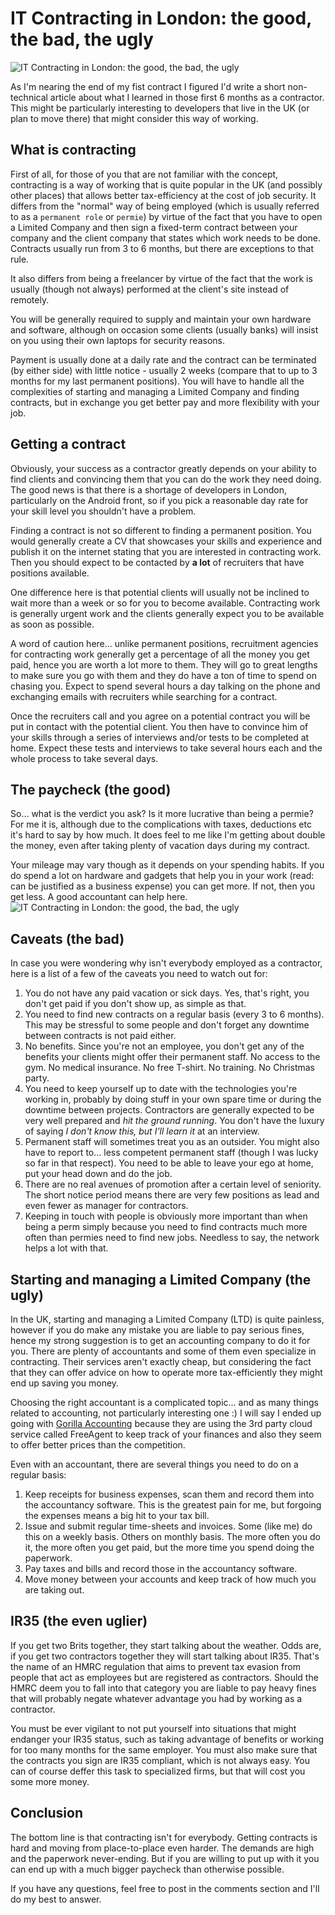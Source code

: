 # IT Contracting in London: the good, the bad, the ugly

![IT Contracting in London: the good, the bad, the ugly](https://cdn.hashnode.com/res/hashnode/image/upload/v1672091337791/qxCWb6MBx.jpeg)

As I'm nearing the end of my fist contract I figured I'd write a short non-technical article about what I learned in those first 6 months as a contractor. This might be particularly interesting to developers that live in the UK (or plan to move there) that might consider this way of working.

What is contracting
-------------------

First of all, for those of you that are not familiar with the concept, contracting is a way of working that is quite popular in the UK (and possibly other places) that allows better tax-efficiency at the cost of job security. It differs from the "normal" way of being employed (which is usually referred to as a `permanent role` or `permie`) by virtue of the fact that you have to open a Limited Company and then sign a fixed-term contract between your company and the client company that states which work needs to be done. Contracts usually run from 3 to 6 months, but there are exceptions to that rule.

It also differs from being a freelancer by virtue of the fact that the work is usually (though not always) performed at the client's site instead of remotely.

You will be generally required to supply and maintain your own hardware and software, although on occasion some clients (usually banks) will insist on you using their own laptops for security reasons.

Payment is usually done at a daily rate and the contract can be terminated (by either side) with little notice - usually 2 weeks (compare that to up to 3 months for my last permanent positions). You will have to handle all the complexities of starting and managing a Limited Company and finding contracts, but in exchange you get better pay and more flexibility with your job.

Getting a contract
------------------

Obviously, your success as a contractor greatly depends on your ability to find clients and convincing them that you can do the work they need doing. The good news is that there is a shortage of developers in London, particularly on the Android front, so if you pick a reasonable day rate for your skill level you shouldn't have a problem.

Finding a contract is not so different to finding a permanent position. You would generally create a CV that showcases your skills and experience and publish it on the internet stating that you are interested in contracting work. Then you should expect to be contacted by **a lot** of recruiters that have positions available.

One difference here is that potential clients will usually not be inclined to wait more than a week or so for you to become available. Contracting work is generally urgent work and the clients generally expect you to be available as soon as possible.

A word of caution here... unlike permanent positions, recruitment agencies for contracting work generally get a percentage of all the money you get paid, hence you are worth a lot more to them. They will go to great lengths to make sure you go with them and they do have a ton of time to spend on chasing you. Expect to spend several hours a day talking on the phone and exchanging emails with recruiters while searching for a contract.

Once the recruiters call and you agree on a potential contract you will be put in contact with the potential client. You then have to convince him of your skills through a series of interviews and/or tests to be completed at home. Expect these tests and interviews to take several hours each and the whole process to take several days.

The paycheck (the good)
-----------------------

So... what is the verdict you ask? Is it more lucrative than being a permie? For me it is, although due to the complications with taxes, deductions etc it's hard to say by how much. It does feel to me like I'm getting about double the money, even after taking plenty of vacation days during my contract.

Your mileage may vary though as it depends on your spending habits. If you do spend a lot on hardware and gadgets that help you in your work (read: can be justified as a business expense) you can get more. If not, then you get less. A good accountant can help here.  
![IT Contracting in London: the good, the bad, the ugly](https://cdn.hashnode.com/res/hashnode/image/upload/v1672091339327/9uFXs_zaP.jpeg)

Caveats (the bad)
-----------------

In case you were wondering why isn't everybody employed as a contractor, here is a list of a few of the caveats you need to watch out for:

1.  You do not have any paid vacation or sick days. Yes, that's right, you don't get paid if you don't show up, as simple as that.
2.  You need to find new contracts on a regular basis (every 3 to 6 months). This may be stressful to some people and don't forget any downtime between contracts is not paid either.
3.  No benefits. Since you're not an employee, you don't get any of the benefits your clients might offer their permanent staff. No access to the gym. No medical insurance. No free T-shirt. No training. No Christmas party.
4.  You need to keep yourself up to date with the technologies you're working in, probably by doing stuff in your own spare time or during the downtime between projects. Contractors are generally expected to be very well prepared and _hit the ground running_. You don't have the luxury of saying _I don't know this, but I'll learn it_ at an interview.
5.  Permanent staff will sometimes treat you as an outsider. You might also have to report to... less competent permanent staff (though I was lucky so far in that respect). You need to be able to leave your ego at home, put your head down and do the job.
6.  There are no real avenues of promotion after a certain level of seniority. The short notice period means there are very few positions as lead and even fewer as manager for contractors.
7.  Keeping in touch with people is obviously more important than when being a perm simply because you need to find contracts much more often than permies need to find new jobs. Needless to say, the network helps a lot with that.

Starting and managing a Limited Company (the ugly)
--------------------------------------------------

In the UK, starting and managing a Limited Company (LTD) is quite painless, however if you do make any mistake you are liable to pay serious fines, hence my strong suggestion is to get an accounting company to do it for you. There are plenty of accountants and some of them even specialize in contracting. Their services aren't exactly cheap, but considering the fact that they can offer advice on how to operate more tax-efficiently they might end up saving you money.

Choosing the right accountant is a complicated topic... and as many things related to accounting, not particularly interesting one :) I will say I ended up going with [Gorilla Accounting](https://gorillaaccounting.com) because they are using the 3rd party cloud service called FreeAgent to keep track of your finances and also they seem to offer better prices than the competition.

Even with an accountant, there are several things you need to do on a regular basis:

1.  Keep receipts for business expenses, scan them and record them into the accountancy software. This is the greatest pain for me, but forgoing the expenses means a big hit to your tax bill.
2.  Issue and submit regular time-sheets and invoices. Some (like me) do this on a weekly basis. Others on monthly basis. The more often you do it, the more often you get paid, but the more time you spend doing the paperwork.
3.  Pay taxes and bills and record those in the accountancy software.
4.  Move money between your accounts and keep track of how much you are taking out.

IR35 (the even uglier)
----------------------

If you get two Brits together, they start talking about the weather. Odds are, if you get two contractors together they will start talking about IR35. That's the name of an HMRC regulation that aims to prevent tax evasion from people that act as employees but are registered as contractors. Should the HMRC deem you to fall into that category you are liable to pay heavy fines that will probably negate whatever advantage you had by working as a contractor.

You must be ever vigilant to not put yourself into situations that might endanger your IR35 status, such as taking advantage of benefits or working for too many months for the same employer. You must also make sure that the contracts you sign are IR35 compliant, which is not always easy. You can of course deffer this task to specialized firms, but that will cost you some more money.

Conclusion
----------

The bottom line is that contracting isn't for everybody. Getting contracts is hard and moving from place-to-place even harder. The demands are high and the paperwork never-ending. But if you are willing to put up with it you can end up with a much bigger paycheck than otherwise possible.

If you have any questions, feel free to post in the comments section and I'll do my best to answer.